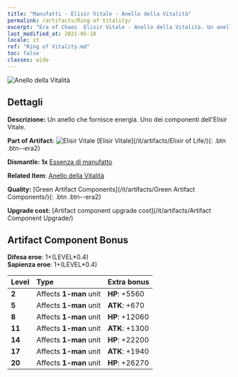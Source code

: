 ```yaml
---
title: "Manufatti - Elisir Vitale - Anello della Vitalità"
permalink: /artifacts/Ring of Vitality/
excerpt: "Era of Chaos  Elisir Vitale - Anello della Vitalità. Un anello che fornisce energia. Uno dei componenti dell'Elisir Vitale."
last_modified_at: 2021-05-18
locale: it
ref: "Ring of Vitality.md"
toc: false
classes: wide
---
```


 ![Anello della Vitalità](/images/t/artifact_40111.png)



## Dettagli

 **Descrizione:** Un anello che fornisce energia. Uno dei componenti dell'Elisir Vitale.

 **Part of Artifact:** ![Elisir Vitale](/images/t/icon_artifact_11.png) [Elisir Vitale](/it/artifacts/Elixir of Life/){: .btn .btn--era2}

 **Dismantle: 1x** [Essenza di manufatto](/ItemsIT/con_905/)

 **Related Item**: [Anello della Vitalità](/ItemsIT/art_106/)

 **Quality:** [Green Artifact Components](/it/artifacts/Green Artifact Components/){: .btn .btn--era2}

 **Upgrade cost:** [Artifact component upgrade cost](/it/artifacts/Artifact Component Upgrade/)

## Artifact Component Bonus

  **Difesa eroe**: 1+(LEVEL\*0.4)<br/>**Sapienza eroe**: 1+(LEVEL\*0.4)

  |  Level  | Type |    Extra bonus  | 
  |:--------|:-----|:----------------| 
  | **2** | Affects **1-man** unit | **HP**: +5560 | 
  | **5** | Affects **1-man** unit | **ATK**: +670 | 
  | **8** | Affects **1-man** unit | **HP**: +12060 | 
  | **11** | Affects **1-man** unit | **ATK**: +1300 | 
  | **14** | Affects **1-man** unit | **HP**: +22200 | 
  | **17** | Affects **1-man** unit | **ATK**: +1940 | 
  | **20** | Affects **1-man** unit | **HP**: +26270 | 
